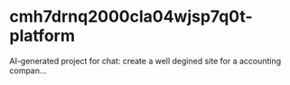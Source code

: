 # cmh7drnq2000cla04wjsp7q0t-platform
AI-generated project for chat: create a well degined site for a accounting compan...
